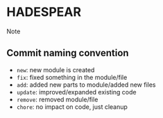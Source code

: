 # **HADES**PEAR

> [!NOTE]
> ## Commit naming convention
> - `new`: new module is created
> - `fix`: fixed something in the module/file
> - `add`: added new parts to module/added new files
> - `update`: improved/expanded existing code
> - `remove`: removed module/file
> - `chore`: no impact on code, just cleanup